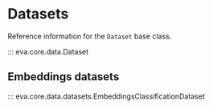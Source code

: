 # Datasets

Reference information for the `Dataset` base class.

::: eva.core.data.Dataset

## Embeddings datasets
::: eva.core.data.datasets.EmbeddingsClassificationDataset
